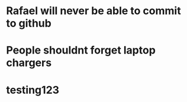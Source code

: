 # Rafael will never be able to commit to github
# People shouldnt forget laptop chargers
# testing123
